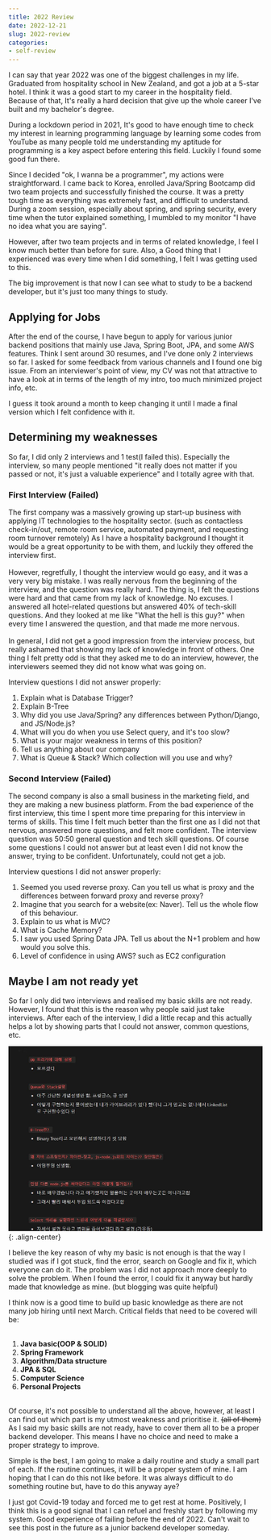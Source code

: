 ```yaml
---
title: 2022 Review
date: 2022-12-21
slug: 2022-review
categories:
- self-review
---
```



I can say that year 2022 was one of the biggest challenges in my life.  
Graduated from hospitality school in New Zealand, and got a job at a 5-star hotel. I think it was a good start to my career
in the hospitality field. Because of that, It's really a hard decision that give up the whole career I've built and my bachelor's degree.

<!-- more -->


During a lockdown period in 2021, It's good to have enough time to check my interest in learning programming
language by learning some codes from YouTube as many people told me understanding my aptitude for programming
is a key aspect before entering this field. Luckily I found some good fun there.

Since I decided "ok, I wanna be a programmer", my actions were straightforward. I came back to Korea, enrolled
Java/Spring Bootcamp did two team projects and successfully finished the course. It was a pretty tough time as everything
was extremely fast, and difficult to understand. During a zoom session, especially about spring, and spring security, every time
when the tutor explained something, I mumbled to my monitor "I have no idea what you are saying".

However, after two team projects and in terms of related knowledge, I feel I know much better than before for sure.
Also, a Good thing that I experienced was every time when I did something, I felt I was getting used to this.

The big improvement is that now I can see what to study to be a backend developer, but it's just too many things to study.


## Applying for Jobs
After the end of the course, I have begun to apply for various junior backend positions that mainly use Java,
Spring Boot, JPA, and some AWS features. Think I sent around 30 resumes, and I've done only 2 interviews so far.
I asked for some feedback from various channels and I found one big issue. From an interviewer's point of view, my CV
was not that attractive to have a look at in terms of the length of my intro, too much minimized project info, etc.

I guess it took around a month to keep changing it until I made a final version which I felt confidence with it.

## Determining my weaknesses
So far, I did only 2 interviews and 1 test(I failed this). Especially the interview, so many people mentioned
"it really does not matter if you passed or not, it's just a valuable experience" and I totally agree with that.

### First Interview (Failed)
The first company was a massively growing up start-up business with applying IT technologies to the hospitality sector.
(such as contactless check-in/out, remote room service, automated payment, and requesting room turnover remotely) As I
have a hospitality background I thought it would be a great opportunity to be with them, and luckily they offered the interview first. <br><br>
However, regretfully, I thought the interview would go easy, and it was a very very big mistake. I was really nervous from the beginning of the interview, and the question was really hard.
The thing is, I felt the questions were hard and that came from my lack of knowledge. No excuses.
I answered all hotel-related questions but answered 40% of tech-skill questions.
And they looked at me like "What the hell is this guy?" when every time I answered the question, and that made me more nervous. <br><br>
In general, I did not get a good impression from the interview process, but really ashamed that showing my lack of knowledge in front of others.
One thing I felt pretty odd is that they asked me to do an interview, however, the interviewers seemed they did not know what was going on.

Interview questions I did not answer properly:
1. Explain what is Database Trigger?
2. Explain B-Tree
3. Why did you use Java/Spring? any differences between Python/Django, and JS/Node.js?
4. What will you do when you use Select query, and it's too slow?
5. What is your major weakness in terms of this position?
6. Tell us anything about our company
7. What is Queue & Stack? Which collection will you use and why?


### Second Interview (Failed)
The second company is also a small business in the marketing field, and they are making a new business platform.
From the bad experience of the first interview, this time I spent more time preparing for this interview in terms of skills.
This time I felt much better than the first one as I did not that nervous, answered more questions, and felt more confident.
The interview question was 50:50 general question and tech skill questions. Of course some questions I could not answer but at least
even I did not know the answer, trying to be confident. Unfortunately, could not get a job.

Interview questions I did not answer properly:

1. Seemed you used reverse proxy. Can you tell us what is proxy and the differences between forward proxy and reverse proxy?
2. Imagine that you search for a website(ex: Naver). Tell us the whole flow of this behaviour.
3. Explain to us what is MVC?
4. What is Cache Memory?
5. I saw you used Spring Data JPA. Tell us about the N+1 problem and how would you solve this.
6. Level of confidence in using AWS? such as EC2 configuration

## Maybe I am not ready yet
So far I only did two interviews and realised my basic skills are not ready. However, I found that this is the reason why people said
just take interviews. After each of the interview, I did a little recap and this actually helps a lot by showing parts that I could not answer,
common questions, etc.

![recap](/docs/assets/images/22-12-12-2022review/12DEC.jpg "recap"){: .align-center}

I believe the key reason of why my basic is not enough is that the way I studied was if I got stuck, find the error, search on Google and fix it, which everyone can do it. 
The problem was I did not approach more deeply to solve the problem.
When I found the error, I could fix it anyway but hardly made that knowledge as mine. (but blogging was quite helpful)

I think now is a good time to build up basic knowledge as there are not many job hiring until next March.
Critical fields that need to be covered will be: <br><br>

1. **Java basic(OOP & SOLID)** <br>
2. **Spring Framework**<br>
3. **Algorithm/Data structure**<br>
4. **JPA & SQL**<br>
5. **Computer Science**<br>
6. **Personal Projects**<br><br>

Of course, it's not possible to understand all the above, however, at least I can find out which part is my utmost weakness
and prioritise it. ~~(all of them)~~ As I said my basic skills are not ready, have to cover them all to be a proper
backend developer. This means I have no choice and need to make a proper strategy to improve.

Simple is the best, I am going to make a daily routine and study a small part of each. If the routine continues, it will be
a proper system of mine. I am hoping that I can do this not like before. It was always difficult to do something routine
but, have to do this anyway aye?

I just got Covid-19 today and forced me to get rest at home. Positively, I think this is a good signal that I can refuel and
freshly start by following my system. Good experience of failing before the end of 2022. 
Can't wait to see this post in the future as a junior backend developer someday.











 












 




